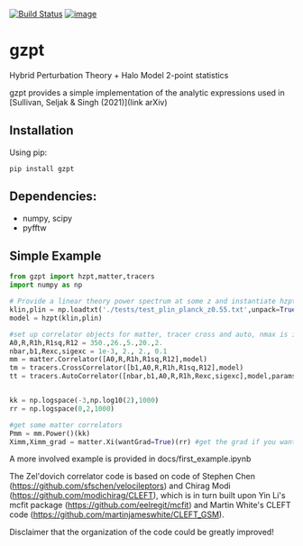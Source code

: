 [![Build Status](https://travis-ci.com/jmsull/gzpt.svg?token=qyXyxSxrxC9pHePgsUAV&branch=master)](https://travis-ci.com/jmsull/gzpt)
[![image](http://img.shields.io/pypi/v/gzpt.svg)](https://pypi.python.org/pypi/gzpt/)

# gzpt
Hybrid Perturbation Theory + Halo Model 2-point statistics

gzpt provides a simple implementation of the analytic expressions used in [Sullivan, Seljak \& Singh (2021)](link arXiv)

## Installation
Using pip:
```
pip install gzpt
```

## Dependencies:
 - numpy, scipy
 - pyfftw


## Simple Example


```python
from gzpt import hzpt,matter,tracers
import numpy as np

# Provide a linear theory power spectrum at some z and instantiate hzpt model
klin,plin = np.loadtxt('./tests/test_plin_planck_z0.55.txt',unpack=True)
model = hzpt(klin,plin)

#set up correlator objects for matter, tracer cross and auto, nmax is inferred from size of parameters
A0,R,R1h,R1sq,R12 = 350.,26.,5.,20.,2.
nbar,b1,Rexc,sigexc = 1e-3, 2., 2., 0.1
mm = matter.Correlator([A0,R,R1h,R1sq,R12],model)
tm = tracers.CrossCorrelator([b1,A0,R,R1h,R1sq,R12],model)
tt = tracers.AutoCorrelator([nbar,b1,A0,R,R1h,Rexc,sigexc],model,params_exc=[1]) #use one exclusion parameter


kk = np.logspace(-3,np.log10(2),1000)
rr = np.logspace(0,2,1000)

#get some matter correlators
Pmm = mm.Power()(kk)
Ximm,Ximm_grad = matter.Xi(wantGrad=True)(rr) #get the grad if you want it

```
A more involved example is provided in docs/first_example.ipynb

The Zel'dovich correlator code is based on code of Stephen Chen (https://github.com/sfschen/velocileptors) and Chirag Modi (https://github.com/modichirag/CLEFT), which is in turn built upon Yin Li's mcfit package (https://github.com/eelregit/mcfit) and Martin White's CLEFT code (https://github.com/martinjameswhite/CLEFT_GSM).

Disclaimer that the organization of the code could be greatly improved!
